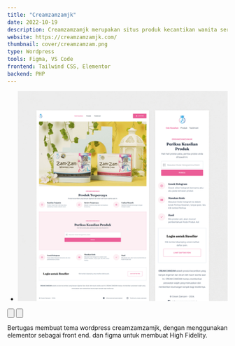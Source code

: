 ```yaml
---
title: "Creamzamzamjk"
date: 2022-10-19
description: Creamzamzamjk merupakan situs produk kecantikan wanita serta dan situs cek keaslian produk creamzamzamjk.
website: https://creamzamzamjk.com/
thumbnail: cover/creamzamzam.png
type: Wordpress
tools: Figma, VS Code
frontend: Tailwind CSS, Elementor
backend: PHP
---
```


<section class="splide splide-featured rounded-md bg-thumb rounded-md overflow-hidden border border-bone-outline shadow-sm" aria-label="Slide Background">
	<div class="splide__track">
		<ul class="splide__list">
			<li class="splide__slide">
				<img class="mx-auto" src="\cover\creamzamzam.png">
			</li>
		</ul>
	</div>
	<div class="splide__arrows splide__arrows--ltr">
		<button class="splide__arrow splide__arrow--prev" type="button" aria-label="Previous slide" aria-controls="splide01-track" >
			<svg xmlns="http://www.w3.org/2000/svg" class="ionicon w-4 h-4" viewBox="0 0 512 512">
				<path fill="none" stroke="currentColor" stroke-linecap="round" stroke-linejoin="round" stroke-width="48" d="M268 112l144 144-144 144M392 256H100"/>
			</svg>
		</button>
		<button class="splide__arrow splide__arrow--next" type="button" aria-label="Next slide" aria-controls="splide01-track" >
			<svg xmlns="http://www.w3.org/2000/svg" class="ionicon w-4 h-4" viewBox="0 0 512 512">
				<path fill="none" stroke="currentColor" stroke-linecap="round" stroke-linejoin="round" stroke-width="48" d="M268 112l144 144-144 144M392 256H100"/>
			</svg>
		</button>
	  </div>
</section>

Bertugas membuat tema wordpress creamzamzamjk, dengan menggunakan elementor sebagai front end. dan figma untuk membuat High Fidelity.

